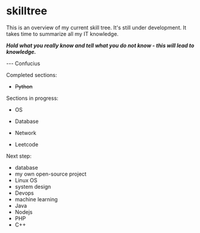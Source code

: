 # skilltree

This is an overview of my current skill tree. It's still under development. It takes time to summarize all my IT knowledge.

_**Hold what you really know and tell what you do not know - this will lead to knowledge.**_

--- Confucius

Completed sections:

* ~~Python~~

Sections in progress:

* OS

* Database

* Network

* Leetcode

Next step:

* database
* my own open-source project
* Linux OS
* system design
* Devops
* machine learning
* Java
* Nodejs
* PHP
* C++



